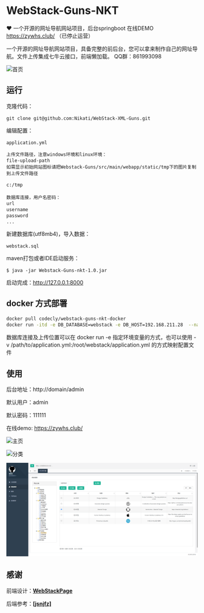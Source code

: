 # WebStack-Guns-NKT
 ❤️ 一个开源的网址导航网站项目，后台springboot 在线DEMO https://zywhs.club/  （已停止运营）

一个开源的网址导航网站项目，具备完整的前后台，您可以拿来制作自己的网址导航。文件上传集成七牛云接口，前端懒加载。
QQ群：861993098

![首页](/screen/1.png)

## 运行

克隆代码：

```shell
git clone git@github.com:Nikati/WebStack-XML-Guns.git
```

编辑配置：

```
application.yml
```

```
上传文件路径，注意windows环境和linux环境：
file-upload-path
如需显示初始网站图标请把Webstack-Guns/src/main/webapp/static/tmp下的图片复制到上传文件路径
```

```
c:/tmp

数据库连接，用户名密码：
url
username
password
...
```

新建数据库(utf8mb4)，导入数据：

```shell
webstack.sql
```

maven打包或者IDE启动服务：

```shell
$ java -jar Webstack-Guns-nkt-1.0.jar
```

启动完成：http://127.0.0.1:8000

## docker 方式部署
```bash
docker pull codecly/webstack-guns-nkt-docker
docker run -itd -e DB_DATABASE=webstack -e DB_HOST=192.168.211.28  --name webstack -p 8000:8000 codecly/webstack-guns-nkt-docker
```

数据库连接及上传位置可以在 docker run -e 指定环境变量的方式，也可以使用 -v /path/to/application.yml:/root/webstack/application.yml 的方式映射配置文件




## 使用

后台地址：http://domain/admin

默认用户：admin

默认密码：111111

在线demo: https://zywhs.club/

![主页](/screen/2.png)

![分类](/screen/3.png)

![网站](/screen/4.png)



## 感谢

前端设计：[**WebStackPage**](https://github.com/WebStackPage/WebStackPage.github.io)

后端参考：[**[jsnjfz]**](https://github.com/jsnjfz/WebStack-Guns)

